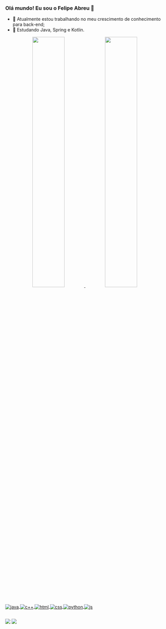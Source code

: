 ### Olá mundo! Eu sou o Felipe Abreu 👋

- 🔭 Atualmente estou trabalhando no meu crescimento de conhecimento para back-end;
- 🌱 Estudando Java, Spring e Kotlin.

<div align="center">
  <a href="https://github.com/felipe-abreu">
  <img height="auto" width="45%" src="https://github-readme-stats.vercel.app/api?username=felipe-abreu&show_icons=true&theme=gotham&include_all_commits=true&count_private=true"/>
  <img height="auto" width="45%" src="https://github-readme-stats.vercel.app/api/top-langs/?username=felipe-abreu&layout=compact&langs_count=7&theme=gotham"/>
</div>
<div style="display: inline_block"><br>

<div style="display: inline_block"><br>
  <img align="center" alt="java" height="auto" width="auto" src="https://img.shields.io/badge/Java-ED8B00?style=for-the-badge&logo=java&logoColor=white">
  <img align="center" alt="c++" height="auto" width="auto"  src="https://img.shields.io/badge/C%2B%2B-00599C?style=for-the-badge&logo=c%2B%2B&logoColor=white">
  <img align="center" alt="html" height="auto" width="auto"  src="https://img.shields.io/badge/HTML-239120?style=for-the-badge&logo=html5&logoColor=white">
  <img align="center" alt="css" height="auto" width="auto"  src="https://img.shields.io/badge/CSS-239120?&style=for-the-badge&logo=css3&logoColor=white">
  <img align="center" alt="python" height="auto" width="auto"  src="https://img.shields.io/badge/Python-14354C?style=for-the-badge&logo=python&logoColor=white">
  <img align="center" alt="js" height="auto" width="auto"  src="https://img.shields.io/badge/JavaScript-323330?style=for-the-badge&logo=javascript&logoColor=F7DF1E">
    
</div>

##

<div> 
  <a href = "mailto:abreumiranda1@gmail.com"><img src="https://img.shields.io/badge/-Gmail-%23333?style=for-the-badge&logo=gmail&logoColor=white" target="_blank"></a>
  <a href="https://www.linkedin.com/in/felipe-abreu" target="_blank"><img src="https://img.shields.io/badge/-LinkedIn-%230077B5?style=for-the-badge&logo=linkedin&logoColor=white" target="_blank"></a> 
  
</div>
